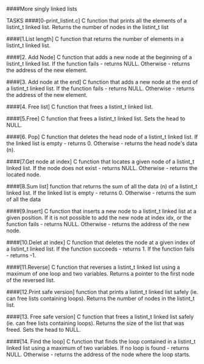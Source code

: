 ####More singly linked lists

TASKS
####[0-print_listint.c]
C function that prints all the elements of a listint_t linked list. Returns the number of nodes in the listint_t list

####[1.List length]
C function that returns the number of elements in a listint_t linked list.

####[2. Add Node]
 C function that adds a new node at the beginning of a listint_t linked list. If the function fails - returns NULL. Otherwise - returns the address of the new element. 

####[3. Add node at the end]
C function that adds a new node at the end of a listint_t linked list. If the function fails - returns NULL. Otherwise - returns the address of the new element.

####[4. Free list]
C function that frees a listint_t linked list.

####[5.Free]
C function that frees a listint_t linked list. Sets the head to NULL.

####[6. Pop]
C function that deletes the head node of a listint_t linked list. If the linked list is empty - returns 0. Otherwise - returns the head node's data (n).

####[7.Get node at index]
C function that locates a given node of a listint_t linked list. If the node does not exist - returns NULL. Otherwise - returns the located node. 

####[8.Sum list]
 function that returns the sum of all the data (n) of a listint_t linked list. If the linked list is empty - returns 0. Otherwise - returns the sum of all the data 

####[9.Insert]
 C function that inserts a new node to a listint_t linked list at a given position. If it is not possible to add the new node at index idx, or the function fails - returns NULL. Otherwise - returns the address of the new node. 

####[10.Delet at index]
C function that deletes the node at a given index of a listint_t linked list. If the function succeeds - returns 1. If the function fails - returns -1.

####[11.Reverse]
C function that reverses a listint_t linked list using a maximum of one loop and two variables. Returns a pointer to the first node of the reversed list. 

####[12.Print safe version]
 function that prints a listint_t linked list safely (ie. can free lists containing loops). Returns the number of nodes in the listint_t list. 

####[13. Free safe version]
 C function that frees a listint_t linked list safely (ie. can free lists containing loops). Returns the size of the list that was freed. Sets the head to NULL. 

####[14. Find the loop]
 C function that finds the loop contained in a listint_t linked list using a maximum of two variables. If no loop is found - returns NULL. Otherwise - returns the address of the node where the loop starts.

